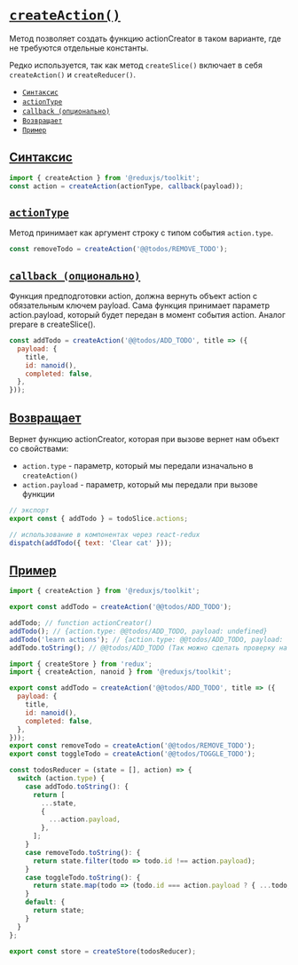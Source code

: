 # [`createAction()`](../index.md)

Метод позволяет создать функцию actionCreator в таком варианте, где не требуются отдельные константы.

Редко используется, так как метод `createSlice()` включает в себя `createAction()` и `createReducer()`.

- [`Синтаксис`](#cинтаксис)
- [`actionType`](#actiontype)
- [`callback (опционально)`](#callback)
- [`Возвращает`](#возвращает)
- [`Пример`](#пример)

## [Cинтаксис](#createaction)

```jsx
import { createAction } from '@reduxjs/toolkit';
const action = createAction(actionType, callback(payload));
```

## [`actionType`](#createaction)

Метод принимает как аргумент строку с типом события `action.type`.

```jsx
const removeTodo = createAction('@@todos/REMOVE_TODO');
```

## [`callback (опционально)`](#createaction)

Функция предподготовки action, должна вернуть объект action с обязательным ключем payload. Сама функция принимает параметр action.payload, который будет передан в момент события action. Аналог prepare в createSlice().

```jsx
const addTodo = createAction('@@todos/ADD_TODO', title => ({
  payload: {
    title,
    id: nanoid(),
    completed: false,
  },
}));
```

## [Возвращает](#createaction)

Вернет функцию actionCreator, которая при вызове вернет нам объект со свойствами:

- `action.type` - параметр, который мы передали изначально в `createAction()`
- `action.payload` - параметр, который мы передали при вызове функции

```jsx
// экспорт
export const { addTodo } = todoSlice.actions;

// использование в компонентах через react-redux
dispatch(addTodo({ text: 'Clear cat' }));
```

## [Пример](#createaction)

```jsx
import { createAction } from '@reduxjs/toolkit';

export const addTodo = createAction('@@todos/ADD_TODO');

addTodo; // function actionCreator()
addTodo(); // {action.type: @@todos/ADD_TODO, payload: undefined}
addTodo('learn actions'); // {action.type: @@todos/ADD_TODO, payload: 'learn actions'}
addTodo.toString(); // @@todos/ADD_TODO (Так можно сделать проверку на action.type)
```

```jsx
import { createStore } from 'redux';
import { createAction, nanoid } from '@reduxjs/toolkit';

export const addTodo = createAction('@@todos/ADD_TODO', title => ({
  payload: {
    title,
    id: nanoid(),
    completed: false,
  },
}));
export const removeTodo = createAction('@@todos/REMOVE_TODO');
export const toggleTodo = createAction('@@todos/TOGGLE_TODO');

const todosReducer = (state = [], action) => {
  switch (action.type) {
    case addTodo.toString(): {
      return [
        ...state,
        {
          ...action.payload,
        },
      ];
    }
    case removeTodo.toString(): {
      return state.filter(todo => todo.id !== action.payload);
    }
    case toggleTodo.toString(): {
      return state.map(todo => (todo.id === action.payload ? { ...todo, completed: !todo.completed } : todo));
    }
    default: {
      return state;
    }
  }
};

export const store = createStore(todosReducer);
```
